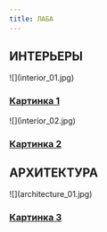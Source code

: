 ```yaml
---
title: ЛАБА
---
```


<h2>ИНТЕРЬЕРЫ</h2>
<div class="clearfix"></div>

<div class="home-row">
    <div class="image-50" markdown="1">![](interior_01.jpg)
        <div class="mask"><h3><a href="#"><span>Картинка 1</span></a></h3></div>
    </div>
    <div class="image-50" markdown="1">![](interior_02.jpg)
        <div class="mask"><h3><a href="#"><span>Картинка 2</span></a></h3></div>
    </div>
</div>

<h2>АРХИТЕКТУРА</h2>
<div class="clearfix"></div>

<div class="home-row">
    <div class="image-100" markdown="1">![](architecture_01.jpg)
        <div class="mask"><h3><a href="#"><span>Картинка 3</span></a></h3></div>
    </div>
</div>